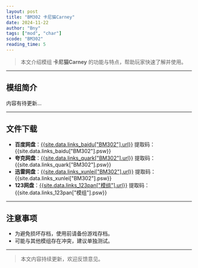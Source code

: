 ```yaml
---
layout: post
title: "BM302 卡尼猫Carney"
date: 2024-11-22
author: "Bny"
tags: ["mod", "char"]
scode: "BM302"
reading_time: 5
---
```


> 本文介绍模组 **卡尼猫Carney** 的功能与特点，帮助玩家快速了解并使用。

---

## 模组简介

内容有待更新...

---

## 文件下载
- **百度网盘**：[{{site.data.links_baidu["BM302"].url}}]({{site.data.links_baidu["BM302"].url}}) 提取码：{{site.data.links_baidu["BM302"].psw}}
- **夸克网盘**：[{{site.data.links_quark["BM302"].url}}]({{site.data.links_quark["BM302"].url}}) 提取码：{{site.data.links_quark["BM302"].psw}}
- **迅雷网盘**：[{{site.data.links_xunlei["BM302"].url}}]({{site.data.links_xunlei["BM302"].url}}) 提取码：{{site.data.links_xunlei["BM302"].psw}}
- **123网盘**：[{{site.data.links_123pan["模组"].url}}]({{site.data.links_123pan["模组"].url}}) 提取码：{{site.data.links_123pan["模组"].psw}}

---

## 注意事项
- 为避免损坏存档，使用前请备份游戏存档。
- 可能与其他模组存在冲突，建议单独测试。

---

> 本文内容持续更新，欢迎反馈意见。
